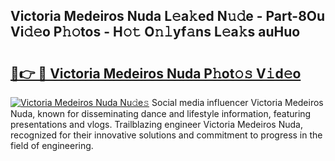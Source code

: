 ## Victoria Medeiros Nuda L𝚎a𝚔ed N𝚞𝚍e - Part-8Ou Vi𝚍𝚎o P𝚑𝚘tos - H𝚘𝚝 O𝚗𝚕yf𝚊ns L𝚎a𝚔s auHuo

# <h2><a href="http://kf9ins.oniu.top/?m=Victoria+Medeiros+Nuda">🔗👉 🔴 Victoria Medeiros Nuda P𝚑ot𝚘𝚜 V𝚒d𝚎o</a></h2>

[![Victoria Medeiros Nuda Nu𝚍e𝚜](https://i.imgur.com/0qMVB7G.gif)](http://kf9ins.oniu.top/?m=Victoria+Medeiros+Nuda)
Social media influencer Victoria Medeiros Nuda, known for disseminating dance and lifestyle information, featuring presentations and vlogs. Trailblazing engineer Victoria Medeiros Nuda, recognized for their innovative solutions and commitment to progress in the field of engineering.  
